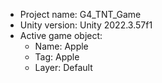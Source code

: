 <!-- UNITY CODE ASSIST INSTRUCTIONS START -->
- Project name: G4_TNT_Game
- Unity version: Unity 2022.3.57f1
- Active game object:
  - Name: Apple
  - Tag: Apple
  - Layer: Default
<!-- UNITY CODE ASSIST INSTRUCTIONS END -->